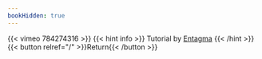 ```yaml
---
bookHidden: true
---
```


{{< vimeo 784274316 >}}
{{< hint info >}}
Tutorial by [Entagma](https://youtu.be/tj6ZZYO5qPY)
{{< /hint >}}
{{< button relref="/" >}}Return{{< /button >}}

